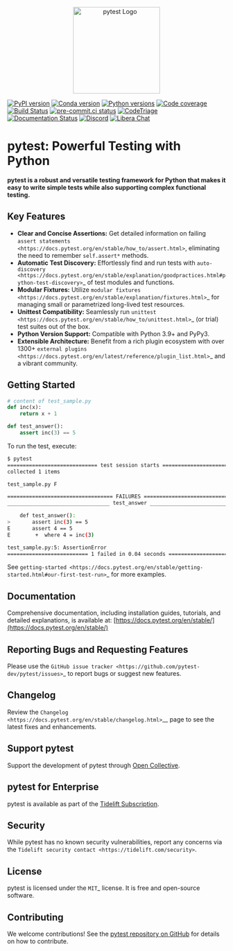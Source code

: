 <p align="center">
  <img src="https://github.com/pytest-dev/pytest/raw/main/doc/en/img/pytest_logo_curves.svg" alt="pytest Logo" width="200">
</p>

[![PyPI version](https://img.shields.io/pypi/v/pytest.svg)](https://pypi.org/project/pytest/)
[![Conda version](https://img.shields.io/conda/vn/conda-forge/pytest.svg)](https://anaconda.org/conda-forge/pytest)
[![Python versions](https://img.shields.io/pypi/pyversions/pytest.svg)](https://pypi.org/project/pytest/)
[![Code coverage](https://codecov.io/gh/pytest-dev/pytest/branch/main/graph/badge.svg)](https://codecov.io/gh/pytest-dev/pytest)
[![Build Status](https://github.com/pytest-dev/pytest/actions/workflows/test.yml/badge.svg)](https://github.com/pytest-dev/pytest/actions?query=workflow%3Atest)
[![pre-commit.ci status](https://results.pre-commit.ci/badge/github/pytest-dev/pytest/main.svg)](https://results.pre-commit.ci/latest/github/pytest-dev/pytest/main)
[![CodeTriage](https://www.codetriage.com/pytest-dev/pytest/badges/users.svg)](https://www.codetriage.com/pytest-dev/pytest)
[![Documentation Status](https://readthedocs.org/projects/pytest/badge/?version=latest)](https://pytest.readthedocs.io/en/latest/?badge=latest)
[![Discord](https://img.shields.io/badge/Discord-pytest--dev-blue)](https://discord.com/invite/pytest-dev)
[![Libera Chat](https://img.shields.io/badge/Libera%20chat-%23pytest-orange)](https://web.libera.chat/#pytest)

# pytest: Powerful Testing with Python

**pytest is a robust and versatile testing framework for Python that makes it easy to write simple tests while also supporting complex functional testing.**

## Key Features

*   **Clear and Concise Assertions:** Get detailed information on failing `assert statements <https://docs.pytest.org/en/stable/how_to/assert.html>`, eliminating the need to remember `self.assert*` methods.
*   **Automatic Test Discovery:**  Effortlessly find and run tests with `auto-discovery <https://docs.pytest.org/en/stable/explanation/goodpractices.html#python-test-discovery>`_ of test modules and functions.
*   **Modular Fixtures:**  Utilize `modular fixtures <https://docs.pytest.org/en/stable/explanation/fixtures.html>`_ for managing small or parametrized long-lived test resources.
*   **Unittest Compatibility:**  Seamlessly run `unittest <https://docs.pytest.org/en/stable/how_to/unittest.html>`_ (or trial) test suites out of the box.
*   **Python Version Support:** Compatible with Python 3.9+ and PyPy3.
*   **Extensible Architecture:** Benefit from a rich plugin ecosystem with over 1300+ `external plugins <https://docs.pytest.org/en/latest/reference/plugin_list.html>`_ and a vibrant community.

## Getting Started

```python
# content of test_sample.py
def inc(x):
    return x + 1

def test_answer():
    assert inc(3) == 5
```

To run the test, execute:

```bash
$ pytest
============================= test session starts =============================
collected 1 items

test_sample.py F

================================== FAILURES ===================================
_________________________________ test_answer _________________________________

    def test_answer():
>       assert inc(3) == 5
E       assert 4 == 5
E        +  where 4 = inc(3)

test_sample.py:5: AssertionError
========================== 1 failed in 0.04 seconds ===========================
```
See `getting-started <https://docs.pytest.org/en/stable/getting-started.html#our-first-test-run>`_ for more examples.

## Documentation

Comprehensive documentation, including installation guides, tutorials, and detailed explanations, is available at:  [https://docs.pytest.org/en/stable/](https://docs.pytest.org/en/stable/)

## Reporting Bugs and Requesting Features

Please use the  `GitHub issue tracker <https://github.com/pytest-dev/pytest/issues>`_ to report bugs or suggest new features.

## Changelog

Review the `Changelog <https://docs.pytest.org/en/stable/changelog.html>`__ page to see the latest fixes and enhancements.

## Support pytest

Support the development of pytest through [Open Collective](https://opencollective.com/pytest).

## pytest for Enterprise

pytest is available as part of the [Tidelift Subscription](https://tidelift.com/subscription/pkg/pypi-pytest?utm_source=pypi-pytest&utm_medium=referral&utm_campaign=enterprise&utm_term=repo).

## Security

While pytest has no known security vulnerabilities, report any concerns via the `Tidelift security contact <https://tidelift.com/security>`.

## License

pytest is licensed under the  `MIT`_ license.  It is free and open-source software.

## Contributing

We welcome contributions!  See the [pytest repository on GitHub](https://github.com/pytest-dev/pytest) for details on how to contribute.